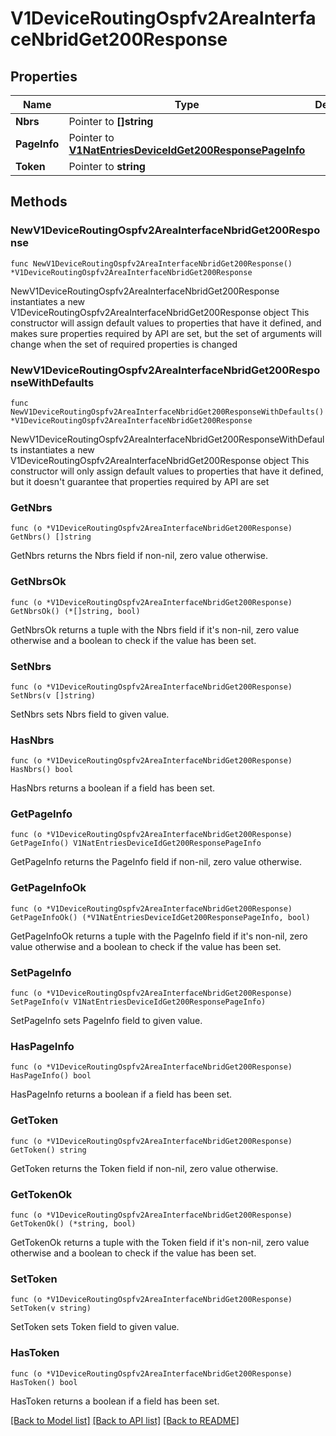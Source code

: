 # V1DeviceRoutingOspfv2AreaInterfaceNbridGet200Response

## Properties

Name | Type | Description | Notes
------------ | ------------- | ------------- | -------------
**Nbrs** | Pointer to **[]string** |  | [optional] 
**PageInfo** | Pointer to [**V1NatEntriesDeviceIdGet200ResponsePageInfo**](V1NatEntriesDeviceIdGet200ResponsePageInfo.md) |  | [optional] 
**Token** | Pointer to **string** |  | [optional] 

## Methods

### NewV1DeviceRoutingOspfv2AreaInterfaceNbridGet200Response

`func NewV1DeviceRoutingOspfv2AreaInterfaceNbridGet200Response() *V1DeviceRoutingOspfv2AreaInterfaceNbridGet200Response`

NewV1DeviceRoutingOspfv2AreaInterfaceNbridGet200Response instantiates a new V1DeviceRoutingOspfv2AreaInterfaceNbridGet200Response object
This constructor will assign default values to properties that have it defined,
and makes sure properties required by API are set, but the set of arguments
will change when the set of required properties is changed

### NewV1DeviceRoutingOspfv2AreaInterfaceNbridGet200ResponseWithDefaults

`func NewV1DeviceRoutingOspfv2AreaInterfaceNbridGet200ResponseWithDefaults() *V1DeviceRoutingOspfv2AreaInterfaceNbridGet200Response`

NewV1DeviceRoutingOspfv2AreaInterfaceNbridGet200ResponseWithDefaults instantiates a new V1DeviceRoutingOspfv2AreaInterfaceNbridGet200Response object
This constructor will only assign default values to properties that have it defined,
but it doesn't guarantee that properties required by API are set

### GetNbrs

`func (o *V1DeviceRoutingOspfv2AreaInterfaceNbridGet200Response) GetNbrs() []string`

GetNbrs returns the Nbrs field if non-nil, zero value otherwise.

### GetNbrsOk

`func (o *V1DeviceRoutingOspfv2AreaInterfaceNbridGet200Response) GetNbrsOk() (*[]string, bool)`

GetNbrsOk returns a tuple with the Nbrs field if it's non-nil, zero value otherwise
and a boolean to check if the value has been set.

### SetNbrs

`func (o *V1DeviceRoutingOspfv2AreaInterfaceNbridGet200Response) SetNbrs(v []string)`

SetNbrs sets Nbrs field to given value.

### HasNbrs

`func (o *V1DeviceRoutingOspfv2AreaInterfaceNbridGet200Response) HasNbrs() bool`

HasNbrs returns a boolean if a field has been set.

### GetPageInfo

`func (o *V1DeviceRoutingOspfv2AreaInterfaceNbridGet200Response) GetPageInfo() V1NatEntriesDeviceIdGet200ResponsePageInfo`

GetPageInfo returns the PageInfo field if non-nil, zero value otherwise.

### GetPageInfoOk

`func (o *V1DeviceRoutingOspfv2AreaInterfaceNbridGet200Response) GetPageInfoOk() (*V1NatEntriesDeviceIdGet200ResponsePageInfo, bool)`

GetPageInfoOk returns a tuple with the PageInfo field if it's non-nil, zero value otherwise
and a boolean to check if the value has been set.

### SetPageInfo

`func (o *V1DeviceRoutingOspfv2AreaInterfaceNbridGet200Response) SetPageInfo(v V1NatEntriesDeviceIdGet200ResponsePageInfo)`

SetPageInfo sets PageInfo field to given value.

### HasPageInfo

`func (o *V1DeviceRoutingOspfv2AreaInterfaceNbridGet200Response) HasPageInfo() bool`

HasPageInfo returns a boolean if a field has been set.

### GetToken

`func (o *V1DeviceRoutingOspfv2AreaInterfaceNbridGet200Response) GetToken() string`

GetToken returns the Token field if non-nil, zero value otherwise.

### GetTokenOk

`func (o *V1DeviceRoutingOspfv2AreaInterfaceNbridGet200Response) GetTokenOk() (*string, bool)`

GetTokenOk returns a tuple with the Token field if it's non-nil, zero value otherwise
and a boolean to check if the value has been set.

### SetToken

`func (o *V1DeviceRoutingOspfv2AreaInterfaceNbridGet200Response) SetToken(v string)`

SetToken sets Token field to given value.

### HasToken

`func (o *V1DeviceRoutingOspfv2AreaInterfaceNbridGet200Response) HasToken() bool`

HasToken returns a boolean if a field has been set.


[[Back to Model list]](../README.md#documentation-for-models) [[Back to API list]](../README.md#documentation-for-api-endpoints) [[Back to README]](../README.md)


